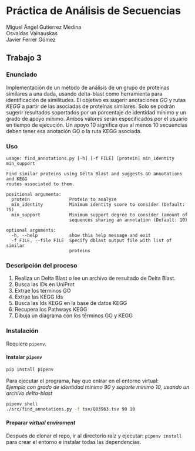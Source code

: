 # Práctica de Análisis de Secuencias

Miguel Ángel Gutierrez Medina  
Osvaldas Vainauskas  
Javier Ferrer Gómez  


## Trabajo 3

### Enunciado

Implementación de un método de análisis de un grupo de proteínas similares a una dada, usando delta-blast como herramienta para identificación de similitudes. El objetivo es sugerir anotaciones *GO* y rutas *KEGG* a partir de las asociadas de proteínas similares. Solo se podrán sugerir resultados soportados por un porcentaje de identidad mínimo y un grado de apoyo mínimo. Ambos valores serán especificados por el usuario en tiempo de ejecución. Un apoyo 10 significa que al menos 10 secuencias deben tener esa anotación GO o la ruta KEGG asociada.

### Uso

```
usage: find_annotations.py [-h] [-f FILE] [protein] min_identity min_support

Find similar proteins using Delta Blast and suggests GO annotations and KEGG
routes associated to them.

positional arguments:
  protein               Protein to analyze
  min_identity          Minimum identity score to consider (Default: 75)
  min_support           Minimum support degree to consider (amount of
                        sequences sharing an annotation (Default: 10)

optional arguments:
  -h, --help            show this help message and exit
  -f FILE, --file FILE  Specify dblast output file with list of similar
                        proteins
```

### Descripción del proceso

1. Realiza un Delta Blast o lee un archivo de resultado de Delta Blast.
2. Busca las IDs en UniProt
3. Extrae los términos GO
4. Extrae las KEGG Ids
5. Busca las Ids KEGG en la base de datos KEGG
6. Recupera los Pathways KEGG
7. Dibuja un diagrama con los términos GO y KEGG


### Instalación

Requiere `pipenv`.

#### Instalar `pipenv`

```bash
pip install pipenv
```

Para ejecutar el programa, hay que entrar en el entorno virtual:  
_Ejemplo con grado de identidad mínimo 90 y soporte mínimo 10, usando un archivo delta-blast_

```bash
pipenv shell
./src/find_annotations.py -f tsv/Q03963.tsv 90 10
```

#### Preparar *virtual enviroment*

Después de clonar el repo, ir al directorio raíz y ejecutar: ```pipenv install``` para crear el entorno e instalar todas las dependencias.
